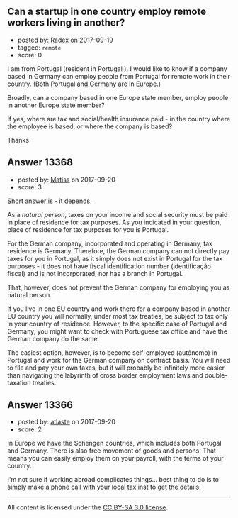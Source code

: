 ## Can a startup in one country employ remote workers living in another?

- posted by: [Radex](https://stackexchange.com/users/8577286/radex) on 2017-09-19
- tagged: `remote`
- score: 0

I am from Portugal (resident in Portugal ). I would like to know if a company based in Germany can employ people from Portugal for remote work in their country. (Both Portugal and Germany are in Europe.)

Broadly, can a company based in one Europe state member, employ people in another Europe state member?

If yes, where are tax and social/health insurance paid - in the country where the employee is based, or where the company is based?

Thanks


## Answer 13368

- posted by: [Matiss](https://stackexchange.com/users/1819512/matiss) on 2017-09-20
- score: 3

Short answer is - it depends. 

As a *natural person*, taxes on your income and social security must be paid in place of residence for tax purposes. As you indicated in your question, place of residence for tax purposes for you is Portugal.

For the German company, incorporated and operating in Germany, tax residence is Germany. Therefore, the German company can not directly pay taxes for you in Portugal, as it simply does not exist in Portugal for the tax purposes - it does not have fiscal identification number (identificação fiscal) and is not incorporated, nor has a branch in Portugal.

That, however, does not prevent the German company for employing you as natural person.

If you live in one EU country and work there for a company based in another EU country you will normally, under most tax treaties, be subject to tax only in your country of residence. However, to the specific case of Portugal and Germany, you might want to check with Portuguese tax office and have the German company do the same.

The easiest option, however, is to become self-employed (autônomo) in Portugal and work for the German company on contract basis. You will need to file and pay your own taxes, but it will probably be infinitely more easier than navigating the labyrinth of cross border employment laws and double-taxation treaties.


## Answer 13366

- posted by: [atlaste](https://stackexchange.com/users/1021317/atlaste) on 2017-09-20
- score: 2

In Europe we have the Schengen countries, which includes both Portugal and Germany. There is also free movement of goods and persons. That means you can easily employ them on your payroll, with the terms of your country. 

I'm not sure if working abroad complicates things... best thing to do is to simply make a phone call with your local tax inst to get the details. 



---

All content is licensed under the [CC BY-SA 3.0 license](https://creativecommons.org/licenses/by-sa/3.0/).
